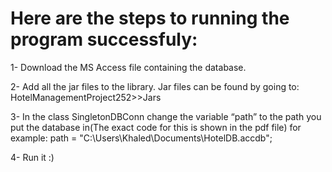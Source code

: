 # Here are the steps to running the program successfuly:
1-	Download the MS Access file containing the database.

2-	Add all the jar files to the library. Jar files can be found by going to: HotelManagementProject252>>Jars

3-	In the class SingletonDBConn change the variable “path” to the path you put the database in(The exact code for this is shown in the pdf file) 
    for example: path = "C:\Users\Khaled\Documents\HotelDB.accdb";

4-	Run it :)
